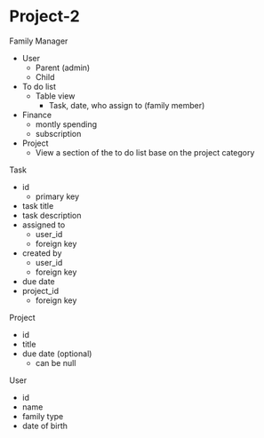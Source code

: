 # Project-2

Family Manager

- User
    - Parent (admin)
    - Child
- To do list
    - Table view 
        - Task, date, who assign to (family member)
- Finance
    - montly spending
    - subscription
- Project
    - View a section of the to do list base on the project category

Task
- id
    - primary key
- task title
- task description
- assigned to
    - user_id
    - foreign key
- created by
    - user_id
    - foreign key
- due date
- project_id
    - foreign key

Project
- id
- title
- due date (optional)
    - can be null

User
- id
- name
- family type
- date of birth